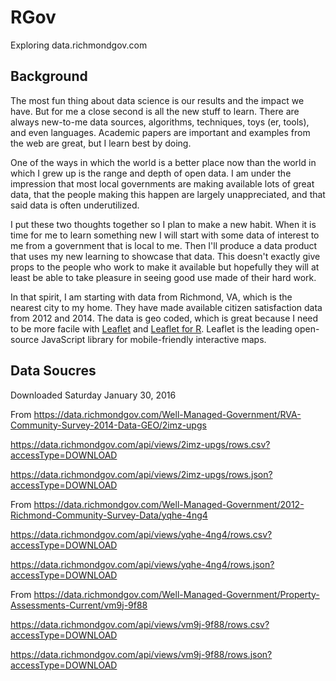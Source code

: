 # RGov
Exploring data.richmondgov.com

## Background

The most fun thing about data science is our results and the impact we have. But for me a close second is all the new stuff to learn. There are always new-to-me data sources, algorithms, techniques, toys (er, tools), and even languages. Academic papers are important and examples from the web are great, but I learn best by doing.

One of the ways in which the world is a better place now than the world in which I grew up is the range and depth of open data. I am under the impression that most local governments are making available lots of great data, that the people making this happen are largely unappreciated, and that said data is often underutilized.

I put these two thoughts together so I plan to make a new habit. When it is time for me to learn something new I will start with some data of interest to me from a government that is local to me. Then I'll produce a data product that uses my new learning to showcase that data. This doesn't exactly give props to the people who work to make it available but hopefully they will at least be able to take pleasure in seeing good use made of their hard work.

In that spirit, I am starting with data from Richmond, VA, which is the nearest city to my home. They have made available citizen satisfaction data from 2012 and 2014. The data is geo coded, which is great because I need to be more facile with [Leaflet](http://leafletjs.com/) and [Leaflet for R](https://rstudio.github.io/leaflet/). Leaflet is the leading open-source JavaScript library for mobile-friendly interactive maps.

## Data Soucres

Downloaded Saturday January 30, 2016

From https://data.richmondgov.com/Well-Managed-Government/RVA-Community-Survey-2014-Data-GEO/2imz-upgs

https://data.richmondgov.com/api/views/2imz-upgs/rows.csv?accessType=DOWNLOAD

https://data.richmondgov.com/api/views/2imz-upgs/rows.json?accessType=DOWNLOAD

From https://data.richmondgov.com/Well-Managed-Government/2012-Richmond-Community-Survey-Data/yqhe-4ng4

https://data.richmondgov.com/api/views/yqhe-4ng4/rows.csv?accessType=DOWNLOAD

https://data.richmondgov.com/api/views/yqhe-4ng4/rows.json?accessType=DOWNLOAD

From https://data.richmondgov.com/Well-Managed-Government/Property-Assessments-Current/vm9j-9f88

https://data.richmondgov.com/api/views/vm9j-9f88/rows.csv?accessType=DOWNLOAD

https://data.richmondgov.com/api/views/vm9j-9f88/rows.json?accessType=DOWNLOAD

